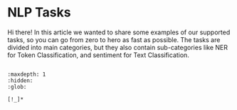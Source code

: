 #  NLP Tasks

Hi there! In this article we wanted to share some examples of our supported tasks, so you can go from zero to hero as fast as possible. The tasks are divided into main categories, but they also contain sub-categories like NER for Token Classification, and sentiment for Text Classification.

```{include} /_common/tasks_points.md
```

```{toctree}
:maxdepth: 1
:hidden:
:glob:

[!_]*
```
